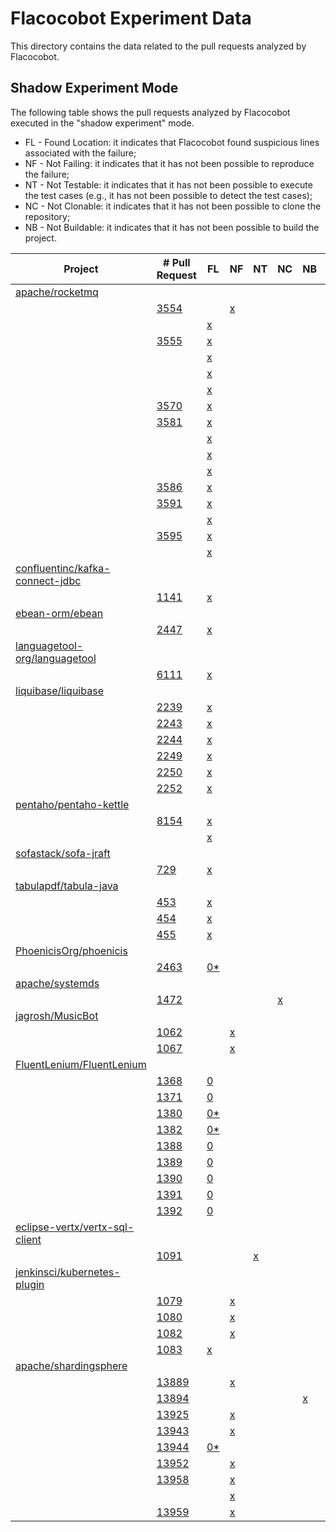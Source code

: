 # Flacocobot Experiment Data

This directory contains the data related to the pull requests analyzed by Flacocobot.

## Shadow Experiment Mode

The following table shows the pull requests analyzed by Flacocobot executed in the "shadow experiment" mode.

- FL - Found Location: it indicates that Flacocobot found suspicious lines associated with the failure;
- NF - Not Failing: it indicates that it has not been possible to reproduce the failure;
- NT - Not Testable: it indicates that it has not been possible to execute the test cases (e.g., it has not been possible to detect the test cases);
- NC - Not Clonable: it indicates that it has not been possible to clone the repository;
- NB - Not Buildable: it indicates that it has not been possible to build the project.

|Project                                                                              |# Pull Request                                                      |FL                                                                                          |NF                                                                                  |NT                                                                                        |NC                                                          |NB                                                                       |Suggested Lines                                                   |Details                                                       |
|-------------------------------------------------------------------------------------|--------------------------------------------------------------------|--------------------------------------------------------------------------------------------|------------------------------------------------------------------------------------|------------------------------------------------------------------------------------------|------------------------------------------------------------|-------------------------------------------------------------------------|------------------------------------------------------------------|--------------------------------------------------------------|
|[apache/rocketmq](https://github.com/apache/rocketmq)                                |                                                                    |                                                                                            |                                                                                    |                                                                                          |                                                            |                                                                         |                                                                  |[Link](data/apache_rocketmq)                                  |
|                                                                                     |[3554](https://github.com/apache/rocketmq/pull/3554)                |                                                                                            |[x](data/apache_rocketmq/log-files/apache_rocketmq#3554-1.log)                      |                                                                                          |                                                            |                                                                         |                                                                  |                                                              |
|                                                                                     |                                                                    |[x](data/apache_rocketmq/log-files/apache_rocketmq#3554-2.log)                              |                                                                                    |                                                                                          |                                                            |                                                                         |[Link](data/apache_rocketmq/suspicious-lines/3554)                |                                                              |
|                                                                                     |[3555](https://github.com/apache/rocketmq/pull/3555)                |[x](data/apache_rocketmq/log-files/apache_rocketmq#3555-1.log)                              |                                                                                    |                                                                                          |                                                            |                                                                         |[Update 1](data/apache_rocketmq/suspicious-lines/3555/01)         |                                                              |
|                                                                                     |                                                                    |[x](data/apache_rocketmq/log-files/apache_rocketmq#3555-2.log)                              |                                                                                    |                                                                                          |                                                            |                                                                         |[Update 2](data/apache_rocketmq/suspicious-lines/3555/02)         |                                                              |
|                                                                                     |                                                                    |[x](data/apache_rocketmq/log-files/apache_rocketmq#3555-3.log)                              |                                                                                    |                                                                                          |                                                            |                                                                         |[Update 3](data/apache_rocketmq/suspicious-lines/3555/03)         |                                                              |
|                                                                                     |                                                                    |[x](data/apache_rocketmq/log-files/apache_rocketmq#3555-4.log)                              |                                                                                    |                                                                                          |                                                            |                                                                         |[Update 4](data/apache_rocketmq/suspicious-lines/3555/04)         |                                                              |
|                                                                                     |[3570](https://github.com/apache/rocketmq/pull/3570)                |[x](data/apache_rocketmq/log-files/apache_rocketmq#3570.log)                                |                                                                                    |                                                                                          |                                                            |                                                                         |[Link](data/apache_rocketmq/suspicious-lines/3570)                |                                                              |
|                                                                                     |[3581](https://github.com/apache/rocketmq/pull/3581)                |[x](data/apache_rocketmq/log-files/apache_rocketmq#3581-1.log)                              |                                                                                    |                                                                                          |                                                            |                                                                         |[Update 1](data/apache_rocketmq/suspicious-lines/3581/01)         |                                                              |
|                                                                                     |                                                                    |[x](data/apache_rocketmq/log-files/apache_rocketmq#3581-2.log)                              |                                                                                    |                                                                                          |                                                            |                                                                         |[Update 2](data/apache_rocketmq/suspicious-lines/3581/02)         |                                                              |
|                                                                                     |                                                                    |[x](data/apache_rocketmq/log-files/apache_rocketmq#3581-3.log)                              |                                                                                    |                                                                                          |                                                            |                                                                         |[Update 3](data/apache_rocketmq/suspicious-lines/3581/03)         |                                                              |
|                                                                                     |                                                                    |[x](data/apache_rocketmq/log-files/apache_rocketmq#3581-4.log)                              |                                                                                    |                                                                                          |                                                            |                                                                         |[Update 4](data/apache_rocketmq/suspicious-lines/3581/04)         |                                                              |
|                                                                                     |[3586](https://github.com/apache/rocketmq/pull/3586)                |[x](data/apache_rocketmq/log-files/apache_rocketmq#3586.log)                                |                                                                                    |                                                                                          |                                                            |                                                                         |[Link](data/apache_rocketmq/suspicious-lines/3586)                |                                                              |
|                                                                                     |[3591](https://github.com/apache/rocketmq/pull/3591)                |[x](data/apache_rocketmq/log-files/apache_rocketmq#3591-1.log)                              |                                                                                    |                                                                                          |                                                            |                                                                         |[Update 1](data/apache_rocketmq/suspicious-lines/3591/01)         |                                                              |
|                                                                                     |                                                                    |[x](data/apache_rocketmq/log-files/apache_rocketmq#3591-2.log)                              |                                                                                    |                                                                                          |                                                            |                                                                         |[Update 2](data/apache_rocketmq/suspicious-lines/3591/02)         |                                                              |
|                                                                                     |[3595](https://github.com/apache/rocketmq/pull/3595)                |[x](data/apache_rocketmq/log-files/apache_rocketmq#3595-1.log)                              |                                                                                    |                                                                                          |                                                            |                                                                         |[Update 1](data/apache_rocketmq/suspicious-lines/3595/01)         |                                                              |
|                                                                                     |                                                                    |[x](data/apache_rocketmq/log-files/apache_rocketmq#3595-2.log)                              |                                                                                    |                                                                                          |                                                            |                                                                         |[Update 2](data/apache_rocketmq/suspicious-lines/3595/02)         |                                                              |
|[confluentinc/kafka-connect-jdbc](https://github.com/confluentinc/kafka-connect-jdbc)|                                                                    |                                                                                            |                                                                                    |                                                                                          |                                                            |                                                                         |                                                                  |[Link](data/confluentinc_kafka-connect-jdbc)                  |
|                                                                                     |[1141](https://github.com/confluentinc/kafka-connect-jdbc/pull/1141)|[x](data/confluentinc_kafka-connect-jdbc/log-files/confluentinc_kafka-connect-jdbc#1141.log)|                                                                                    |                                                                                          |                                                            |                                                                         |[Link](data/confluentinc_kafka-connect-jdbc/suspicious-lines/1141)|                                                              |
|[ebean-orm/ebean](https://github.com/ebean-orm/ebean)                                |                                                                    |                                                                                            |                                                                                    |                                                                                          |                                                            |                                                                         |                                                                  |[Link](data/ebean-orm_ebean)                                  |
|                                                                                     |[2447](https://github.com/ebean-orm/ebean/pull/2447)                |[x](data/ebean-orm_ebean/log-files/ebean-orm_ebean#2447.log)                                |                                                                                    |                                                                                          |                                                            |                                                                         |[Link](data/ebean-orm_ebean/suspicious-lines/2447)                |                                                              |
|[languagetool-org/languagetool](https://github.com/languagetool-org/languagetool)    |                                                                    |                                                                                            |                                                                                    |                                                                                          |                                                            |                                                                         |                                                                  |[Link](data/languagetool-org_languagetool)                    |
|                                                                                     |[6111](https://github.com/languagetool-org/languagetool/pull/6111)  |[x](data/languagetool-org_languagetool/log-files/languagetool-org_languagetool#6111.log)    |                                                                                    |                                                                                          |                                                            |                                                                         |[Link](data/languagetool-org_languagetool/suspicious-lines/6111)  |                                                              |
|[liquibase/liquibase](https://github.com/liquibase/liquibase)                        |                                                                    |                                                                                            |                                                                                    |                                                                                          |                                                            |                                                                         |                                                                  |[Link](data/liquibase_liquibase)                              |
|                                                                                     |[2239](https://github.com/liquibase/liquibase/pull/2239)            |[x](data/liquibase_liquibase/log-files/liquibase_liquibase#2239.log)                        |                                                                                    |                                                                                          |                                                            |                                                                         |[Link](data/liquibase_liquibase/suspicious-lines/2239)            |                                                              |
|                                                                                     |[2243](https://github.com/liquibase/liquibase/pull/2243)            |[x](data/liquibase_liquibase/log-files/liquibase_liquibase#2243.log)                        |                                                                                    |                                                                                          |                                                            |                                                                         |[Link](data/liquibase_liquibase/suspicious-lines/2243)            |                                                              |
|                                                                                     |[2244](https://github.com/liquibase/liquibase/pull/2244)            |[x](data/liquibase_liquibase/log-files/liquibase_liquibase#2244.log)                        |                                                                                    |                                                                                          |                                                            |                                                                         |[Link](data/liquibase_liquibase/suspicious-lines/2244)            |                                                              |
|                                                                                     |[2249](https://github.com/liquibase/liquibase/pull/2249)            |[x](data/liquibase_liquibase/log-files/liquibase_liquibase#2249.log)                        |                                                                                    |                                                                                          |                                                            |                                                                         |[Link](data/liquibase_liquibase/suspicious-lines/2249)            |                                                              |
|                                                                                     |[2250](https://github.com/liquibase/liquibase/pull/2250)            |[x](data/liquibase_liquibase/log-files/liquibase_liquibase#2250.log)                        |                                                                                    |                                                                                          |                                                            |                                                                         |[Link](data/liquibase_liquibase/suspicious-lines/2250)            |                                                              |
|                                                                                     |[2252](https://github.com/liquibase/liquibase/pull/2252)            |[x](data/liquibase_liquibase/log-files/liquibase_liquibase#2252.log)                        |                                                                                    |                                                                                          |                                                            |                                                                         |[Link](data/liquibase_liquibase/suspicious-lines/2252)            |                                                              |
|[pentaho/pentaho-kettle](https://github.com/pentaho/pentaho-kettle)                  |                                                                    |                                                                                            |                                                                                    |                                                                                          |                                                            |                                                                         |                                                                  |[Link](data/pentaho_pentaho-kettle)                           |
|                                                                                     |[8154](https://github.com/pentaho/pentaho-kettle/pull/8154)         |[x](data/pentaho_pentaho-kettle/log-files/pentaho_pentaho-kettle#8154-1.log)                |                                                                                    |                                                                                          |                                                            |                                                                         |[Update 1](data/pentaho_pentaho-kettle/suspicious-lines/8154/01)  |                                                              |
|                                                                                     |                                                                    |[x](data/pentaho_pentaho-kettle/log-files/pentaho_pentaho-kettle#8154-2.log)                |                                                                                    |                                                                                          |                                                            |                                                                         |[Update 2](data/pentaho_pentaho-kettle/suspicious-lines/8154/02)  |                                                              |
|[sofastack/sofa-jraft](https://github.com/sofastack/sofa-jraft)                      |                                                                    |                                                                                            |                                                                                    |                                                                                          |                                                            |                                                                         |                                                                  |[Link](data/sofastack_sofa-jraft)                             |
|                                                                                     |[729](https://github.com/sofastack/sofa-jraft/pull/729)             |[x](data/sofastack_sofa-jraft/log-files/sofastack_sofa-jraft#729.log)                       |                                                                                    |                                                                                          |                                                            |                                                                         |[Link](data/sofastack_sofa-jraft/suspicious-lines/729)            |                                                              |
|[tabulapdf/tabula-java](https://github.com/tabulapdf/tabula-java)                    |                                                                    |                                                                                            |                                                                                    |                                                                                          |                                                            |                                                                         |                                                                  |[Link](data/tabulapdf_tabula-java)                            |
|                                                                                     |[453](https://github.com/tabulapdf/tabula-java/pull/453)            |[x](data/tabulapdf_tabula-java/log-files/tabulapdf_tabula-java#453.log)                     |                                                                                    |                                                                                          |                                                            |                                                                         |[Link](data/tabulapdf_tabula-java/suspicious-lines/453)           |                                                              |
|                                                                                     |[454](https://github.com/tabulapdf/tabula-java/pull/454)            |[x](data/tabulapdf_tabula-java/log-files/tabulapdf_tabula-java#454.log)                     |                                                                                    |                                                                                          |                                                            |                                                                         |[Link](data/tabulapdf_tabula-java/suspicious-lines/454)           |                                                              |
|                                                                                     |[455](https://github.com/tabulapdf/tabula-java/pull/455)            |[x](data/tabulapdf_tabula-java/log-files/tabulapdf_tabula-java#455.log)                     |                                                                                    |                                                                                          |                                                            |                                                                         |[Link](data/tabulapdf_tabula-java/suspicious-lines/455)           |                                                              |
|[PhoenicisOrg/phoenicis](https://github.com/PhoenicisOrg/phoenicis)                  |                                                                    |                                                                                            |                                                                                    |                                                                                          |                                                            |                                                                         |                                                                  |[Link](data/PhoenicisOrg_phoenicis)                           |
|                                                                                     |[2463](https://github.com/PhoenicisOrg/phoenicis/pull/2463)         |[0*](data/PhoenicisOrg_phoenicis/log-files/PhoenicisOrg_phoenicis#2463.log)                 |                                                                                    |                                                                                          |                                                            |                                                                         |                                                                  |                                                              |
|[apache/systemds](https://github.com/apache/systemds)                                |                                                                    |                                                                                            |                                                                                    |                                                                                          |                                                            |                                                                         |                                                                  |[Link](data/apache_systemds)                                  |
|                                                                                     |[1472](https://github.com/apache/systemds/pull/1472)                |                                                                                            |                                                                                    |                                                                                          |[x](data/apache_systemds/log-files/apache_systemds#1472.log)|                                                                         |                                                                  |                                                              |
|[jagrosh/MusicBot](https://github.com/jagrosh/MusicBot)                              |                                                                    |                                                                                            |                                                                                    |                                                                                          |                                                            |                                                                         |                                                                  |[Link](data/jagrosh_MusicBot)                                 |
|                                                                                     |[1062](https://github.com/jagrosh/MusicBot/pull/1062)               |                                                                                            |[x](data/jagrosh_MusicBot/log-files/jagrosh_MusicBot#1062.log)                      |                                                                                          |                                                            |                                                                         |                                                                  |                                                              |
|                                                                                     |[1067](https://github.com/jagrosh/MusicBot/pull/1067)               |                                                                                            |[x](data/jagrosh_MusicBot/log-files/jagrosh_MusicBot#1067.log)                      |                                                                                          |                                                            |                                                                         |                                                                  |                                                              |
|[FluentLenium/FluentLenium](https://github.com/FluentLenium/FluentLenium)            |                                                                    |                                                                                            |                                                                                    |                                                                                          |                                                            |                                                                         |                                                                  |[Link](data/FluentLenium_FluentLenium)                        |
|                                                                                     |[1368](https://github.com/FluentLenium/FluentLenium/pull/1368)      |[0](data/FluentLenium_FluentLenium/log-files/FluentLenium_FluentLenium#1368.log)            |                                                                                    |                                                                                          |                                                            |                                                                         |                                                                  |                                                              |
|                                                                                     |[1371](https://github.com/FluentLenium/FluentLenium/pull/1371)      |[0](data/FluentLenium_FluentLenium/log-files/FluentLenium_FluentLenium#1371.log)            |                                                                                    |                                                                                          |                                                            |                                                                         |                                                                  |                                                              |
|                                                                                     |[1380](https://github.com/FluentLenium/FluentLenium/pull/1380)      |[0*](data/FluentLenium_FluentLenium/log-files/FluentLenium_FluentLenium#1380.log)           |                                                                                    |                                                                                          |                                                            |                                                                         |                                                                  |                                                              |
|                                                                                     |[1382](https://github.com/FluentLenium/FluentLenium/pull/1382)      |[0*](data/FluentLenium_FluentLenium/log-files/FluentLenium_FluentLenium#1382.log)           |                                                                                    |                                                                                          |                                                            |                                                                         |                                                                  |                                                              |
|                                                                                     |[1388](https://github.com/FluentLenium/FluentLenium/pull/1382)      |[0](data/FluentLenium_FluentLenium/log-files/FluentLenium_FluentLenium#1388.log)            |                                                                                    |                                                                                          |                                                            |                                                                         |                                                                  |                                                              |
|                                                                                     |[1389](https://github.com/FluentLenium/FluentLenium/pull/1389)      |[0](data/FluentLenium_FluentLenium/log-files/FluentLenium_FluentLenium#1389.log)            |                                                                                    |                                                                                          |                                                            |                                                                         |                                                                  |                                                              |
|                                                                                     |[1390](https://github.com/FluentLenium/FluentLenium/pull/1390)      |[0](data/FluentLenium_FluentLenium/log-files/FluentLenium_FluentLenium#1390.log)            |                                                                                    |                                                                                          |                                                            |                                                                         |                                                                  |                                                              |
|                                                                                     |[1391](https://github.com/FluentLenium/FluentLenium/pull/1391)      |[0](data/FluentLenium_FluentLenium/log-files/FluentLenium_FluentLenium#1391.log)            |                                                                                    |                                                                                          |                                                            |                                                                         |                                                                  |                                                              |
|                                                                                     |[1392](https://github.com/FluentLenium/FluentLenium/pull/1392)      |[0](data/FluentLenium_FluentLenium/log-files/FluentLenium_FluentLenium#1392.log)            |                                                                                    |                                                                                          |                                                            |                                                                         |                                                                  |                                                              |
|[eclipse-vertx/vertx-sql-client](https://github.com/eclipse-vertx/vertx-sql-client)  |                                                                    |                                                                                            |                                                                                    |                                                                                          |                                                            |                                                                         |                                                                  |[Link](data/eclipse-vertx_vertx-sql-client)                   |
|                                                                                     |[1091](https://github.com/eclipse-vertx/vertx-sql-client/pull/1091) |                                                                                            |                                                                                    |[x](data/eclipse-vertx_vertx-sql-client/log-files/eclipse-vertx_vertx-sql-client#1091.log)|                                                            |                                                                         |                                                                  |                                                              |
|[jenkinsci/kubernetes-plugin](https://github.com/jenkinsci/kubernetes-plugin)        |                                                                    |                                                                                            |                                                                                    |                                                                                          |                                                            |                                                                         |                                                                  |[Link](data/jenkinsci_kubernetes-plugin)                      |
|                                                                                     |[1079](https://github.com/jenkinsci/kubernetes-plugin/pull/1079)    |                                                                                            |[x](data/jenkinsci_kubernetes-plugin/log-files/jenkinsci_kubernetes-plugin#1079.log)|                                                                                          |                                                            |                                                                         |                                                                  |                                                              |
|                                                                                     |[1080](https://github.com/jenkinsci/kubernetes-plugin/pull/1080)    |                                                                                            |[x](data/jenkinsci_kubernetes-plugin/log-files/jenkinsci_kubernetes-plugin#1080.log)|                                                                                          |                                                            |                                                                         |                                                                  |                                                              |
|                                                                                     |[1082](https://github.com/jenkinsci/kubernetes-plugin/pull/1082)    |                                                                                            |[x](data/jenkinsci_kubernetes-plugin/log-files/jenkinsci_kubernetes-plugin#1082.log)|                                                                                          |                                                            |                                                                         |                                                                  |                                                              |
|                                                                                     |[1083](https://github.com/jenkinsci/kubernetes-plugin/pull/1083)    |[x](data/jenkinsci_kubernetes-plugin/log-files/jenkinsci_kubernetes-plugin#1083.log)        |                                                                                    |                                                                                          |                                                            |                                                                         |                                                                  |[Link](data/jenkinsci_kubernetes-plugin/suspicious-lines/1083)|
|[apache/shardingsphere](https://github.com/apache/shardingsphere)                    |                                                                    |                                                                                            |                                                                                    |                                                                                          |                                                            |                                                                         |                                                                  |[Link](data/apache_shardingsphere)                            |
|                                                                                     |[13889](https://github.com/apache/shardingsphere/pull/13889)        |                                                                                            |[x](data/apache_shardingsphere/log-files/apache_shardingsphere#13889.log)           |                                                                                          |                                                            |                                                                         |                                                                  |                                                              |
|                                                                                     |[13894](https://github.com/apache/shardingsphere/pull/13894)        |                                                                                            |                                                                                    |                                                                                          |                                                            |[x](data/apache_shardingsphere/log-files/apache_shardingsphere#13894.log)|                                                                  |                                                              |
|                                                                                     |[13925](https://github.com/apache/shardingsphere/pull/13925)        |                                                                                            |[x](data/apache_shardingsphere/log-files/apache_shardingsphere#13925.log)           |                                                                                          |                                                            |                                                                         |                                                                  |                                                              |
|                                                                                     |[13943](https://github.com/apache/shardingsphere/pull/13943)        |                                                                                            |[x](data/apache_shardingsphere/log-files/apache_shardingsphere#13943.log)           |                                                                                          |                                                            |                                                                         |                                                                  |                                                              |
|                                                                                     |[13944](https://github.com/apache/shardingsphere/pull/13944)        |[0*](data/apache_shardingsphere/log-files/apache_shardingsphere#13944.log)                  |                                                                                    |                                                                                          |                                                            |                                                                         |                                                                  |                                                              |
|                                                                                     |[13952](https://github.com/apache/shardingsphere/pull/13952)        |                                                                                            |[x](data/apache_shardingsphere/log-files/apache_shardingsphere#13952.log)           |                                                                                          |                                                            |                                                                         |                                                                  |                                                              |
|                                                                                     |[13958](https://github.com/apache/shardingsphere/pull/13958)        |                                                                                            |[x](data/apache_shardingsphere/log-files/apache_shardingsphere#13958-1.log)         |                                                                                          |                                                            |                                                                         |                                                                  |                                                              |
|                                                                                     |                                                                    |                                                                                            |[x](data/apache_shardingsphere/log-files/apache_shardingsphere#13958-2.log)         |                                                                                          |                                                            |                                                                         |                                                                  |                                                              |
|                                                                                     |[13959](https://github.com/apache/shardingsphere/pull/13959)        |                                                                                            |[x](data/apache_shardingsphere/log-files/apache_shardingsphere#13959.log)           |                                                                                          |                                                            |                                                                         |                                                                  |                                                              |

